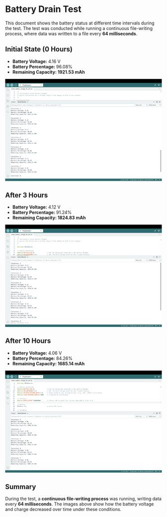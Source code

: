 # Battery Drain Test  

This document shows the battery status at different time intervals during the test. The test was conducted while running a continuous file-writing process, where data was written to a file every **64 milliseconds**.  

## Initial State (0 Hours)  
- **Battery Voltage:** 4.16 V  
- **Battery Percentage:** 96.08%
- **Remaining Capacity: 1921.53 mAh**

![Battery at 0 Hours](images/battery_0h.png)  

## After 3 Hours  
- **Battery Voltage:** 4.12 V  
- **Battery Percentage:** 91.24%
- **Remaining Capacity: 1824.83 mAh**

![Battery at 0 Hours](images/battery_3h.png)  

## After 10 Hours  
- **Battery Voltage:** 4.06 V  
- **Battery Percentage:** 84.26%  
- **Remaining Capacity: 1685.14 mAh**

![Battery at 10 Hours](images/battery_10h.png)  

## Summary  
During the test, a **continuous file-writing process** was running, writing data every **64 milliseconds**. The images above show how the battery voltage and charge decreased over time under these conditions.    

